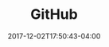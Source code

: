 ---
title: GitHub
summary: Code Repository
external_link: https://github.com/uic-evl/deep-shadows/tree/dev
date: '2017-12-02T17:50:43-04:00'
---